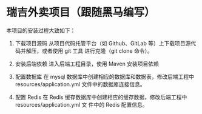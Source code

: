 # 瑞吉外卖项目（跟随黑马编写）
本项目的安装过程大致如下：
1. 下载项目源码
从项目代码托管平台（如 Github、GitLab 等）上下载项目源代码并解压，或者使用 git 工具 进行克隆（git clone 命令）。

2. 安装后端依赖
进入后端工程目录，使用 Maven 安装项目依赖

3. 配置数据库
在 mysql 数据库中创建相应的数据库和数据表，修改后端工程中 resources/application.yml 文件中的数据库连接信息。

4. 配置 Redis
在 Redis 缓存数据库中创建相应的缓存数据，修改后端工程中 resources/application.yml 文 件中的 Redis 配置信息。

